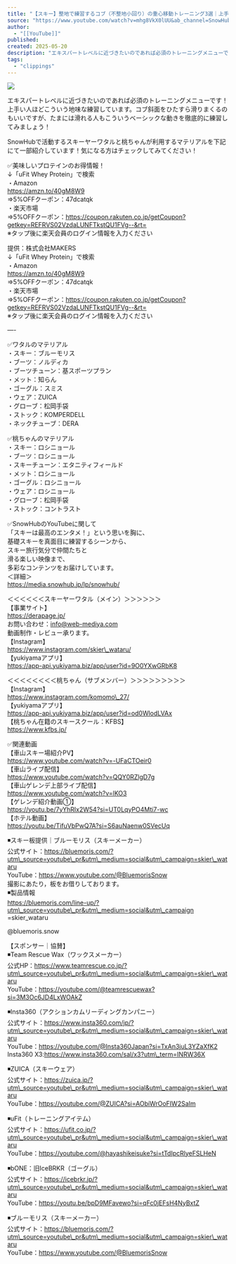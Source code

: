 ```yaml
---
title: "【スキー】整地で練習するコブ（不整地小回り）の重心移動トレーニング3選｜上手い人はみんなベーシックな練習やっています"
source: "https://www.youtube.com/watch?v=mhg8VkX0lUU&ab_channel=SnowHub%28%E3%82%B9%E3%83%8E%E3%83%BC%E3%83%8F%E3%83%96%29"
author:
  - "[[YouTube]]"
published:
created: 2025-05-20
description: "エキスパートレベルに近づきたいのであれば必須のトレーニングメニューです！上手い人ほどこういう地味な練習しています。コブ斜面をひたすら滑りまくるのもいいですが、たまには滑れる人もこういうベーシックな動きを徹底的に練習してみましょう！SnowHubで活動するスキーヤーワタルと桃ちゃんが利用するマテリアルを下記にて一部..."
tags:
  - "clippings"
---
```

![](https://www.youtube.com/watch?v=mhg8VkX0lUU)  

エキスパートレベルに近づきたいのであれば必須のトレーニングメニューです！上手い人ほどこういう地味な練習しています。コブ斜面をひたすら滑りまくるのもいいですが、たまには滑れる人もこういうベーシックな動きを徹底的に練習してみましょう！  
  
SnowHubで活動するスキーヤーワタルと桃ちゃんが利用するマテリアルを下記にて一部紹介しています！気になる方はチェックしてみてください！  
  
✅美味しいプロテインのお得情報！  
↓「uFit Whey Protein」で検索  
・Amazon  
https://amzn.to/40gM8W9  
⇒5%OFFクーポン：47dcatqk  
・楽天市場  
⇒5%OFFクーポン：https://coupon.rakuten.co.jp/getCoupon?getkey=REFRVS02VzdaLUNFTkstQU1FVg--&rt=  
※タップ後に楽天会員のログイン情報を入力ください  
  
提供：株式会社MAKERS  
↓「uFit Whey Protein」で検索  
・Amazon  
https://amzn.to/40gM8W9  
⇒5%OFFクーポン：47dcatqk  
・楽天市場  
⇒5%OFFクーポン：https://coupon.rakuten.co.jp/getCoupon?getkey=REFRVS02VzdaLUNFTkstQU1FVg--&rt=  
※タップ後に楽天会員のログイン情報を入力ください  
  
—-  
  
✅ワタルのマテリアル  
・スキー：ブルーモリス  
・ブーツ：ノルディカ  
・ブーツチューン：基スポーツプラン  
・メット：知らん  
・ゴーグル：スミス  
・ウェア：ZUICA  
・グローブ：松岡手袋  
・ストック：KOMPERDELL  
・ネックチューブ：DERA  
  
✅桃ちゃんのマテリアル  
・スキー：ロシニョール  
・ブーツ：ロシニョール  
・スキーチューン：エタニティフィールド  
・メット：ロシニョール  
・ゴーグル：ロシニョール  
・ウェア：ロシニョール  
・グローブ：松岡手袋  
・ストック：コントラスト  
  
✅SnowHubのYouTubeに関して  
「スキーは最高のエンタメ！」という思いを胸に、  
基礎スキーを真面目に練習するシーンから、  
スキー旅行気分で仲間たちと  
滑る楽しい映像まで、  
多彩なコンテンツをお届けしています。  
＜詳細＞  
https://media.snowhub.jp/lp/snowhub/  
  
＜＜＜＜＜＜スキーヤーワタル（メイン）＞＞＞＞＞＞  
【事業サイト】  
https://derapage.jp/  
お問い合わせ：info@web-mediya.com  
動画制作・レビュー承ります。  
【Instagram】  
https://www.instagram.com/skier\_wataru/  
【yukiyamaアプリ】  
https://app-api.yukiyama.biz/app/user?id=9O0YXwGRbK8  
  
  
＜＜＜＜＜＜＜＜桃ちゃん（サブメンバー）＞＞＞＞＞＞＞＞＞  
【Instagram】  
https://www.instagram.com/komomo\_27/  
【yukiyamaアプリ】  
https://app-api.yukiyama.biz/app/user?id=od0WlodLVAx  
【桃ちゃん在籍のスキースクール：KFBS】  
https://www.kfbs.jp/  
  
✅関連動画  
【車山スキー場紹介PV】  
https://www.youtube.com/watch?v=-UFaCTOeir0  
【車山ライブ配信】  
https://www.youtube.com/watch?v=QQY0RZlgD7g  
【車山ゲレンデ上部ライブ配信】  
https://www.youtube.com/watch?v=lKO3  
【ゲレンデ紹介動画①】  
https://youtu.be/7yYhRIx2W54?si=UT0LqyPO4Mti7-wc  
【ホテル動画】  
https://youtu.be/TifuVbPwQ7A?si=S6auNaenw0SVecUq  
  
  
◾️スキー板提供｜ブルーモリス（スキーメーカー）  
公式サイト：https://bluemoris.com/?utm\_source=youtube\_pr&utm\_medium=social&utm\_campaign=skier\_wataru  
YouTube：https://www.youtube.com/@BluemorisSnow  
撮影にあたり，板をお借りしております。  
◾️製品情報  
https://bluemoris.com/line-up/?utm\_source=youtube\_pr&utm\_medium=social&utm\_campaign =skier\_wataru  
  
@bluemoris.snow  
  
【スポンサー｜協賛】  
◾️Team Rescue Wax（ワックスメーカー）  
公式HP：https://www.teamrescue.co.jp/?utm\_source=youtube\_pr&utm\_medium=social&utm\_campaign=skier\_wataru  
YouTube：https://youtube.com/@teamrescuewax?si=3M3Oc6JD4LxWOAkZ  
  
◾️Insta360（アクションカムリーディングカンパニー）  
公式サイト：https://www.insta360.com/jp/?utm\_source=youtube\_pr&utm\_medium=social&utm\_campaign=skier\_wataru  
YouTube：https://youtube.com/@Insta360Japan?si=TxAn3juL3YZaXfK2  
Insta360 X3:https://www.insta360.com/sal/x3?utm\_term=INRW36X  
  
◾️ZUICA（スキーウェア）  
公式サイト：https://zuica.jp/?utm\_source=youtube\_pr&utm\_medium=social&utm\_campaign=skier\_wataru  
YouTube：https://youtube.com/@ZUICA?si=AObiWrOoFIW2SaIm  
  
◾️uFit（トレーニングアイテム）  
公式サイト：https://ufit.co.jp/?utm\_source=youtube\_pr&utm\_medium=social&utm\_campaign=skier\_wataru  
YouTube：https://youtube.com/@hayashikeisuke?si=tTdIpcRlyeFSLHeN  
  
◾️bONE：旧IceBRKR（ゴーグル）  
公式サイト：https://icebrkr.jp/?utm\_source=youtube\_pr&utm\_medium=social&utm\_campaign=skier\_wataru  
YouTube：https://youtu.be/bpD9MFavewo?si=qFc0jEFsH4NyBxtZ  
  
◾️ブルーモリス（スキーメーカー）  
公式サイト：https://bluemoris.com/?utm\_source=youtube\_pr&utm\_medium=social&utm\_campaign=skier\_wataru  
YouTube：https://www.youtube.com/@BluemorisSnow